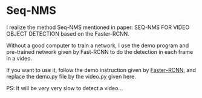 # Seq-NMS
I realize the method Seq-NMS mentioned in paper: SEQ-NMS FOR VIDEO OBJECT DETECTION based on the Faster-RCNN.

Without a good computer to train a network, I use the demo program and pre-trained network given by Fast-RCNN to do the detection in each frame in a video.

If you want to use it, follow the demo instruction given by [Faster-RCNN](https://github.com/smallcorgi/Faster-RCNN_TF), and replace the demo.py file by the video.py given here.

PS: It will be very very slow to detect a video...